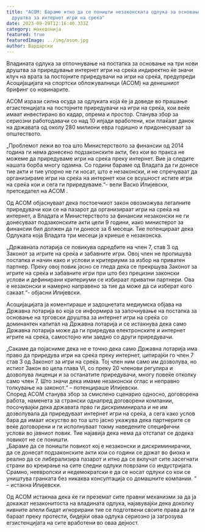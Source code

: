 ```yaml
---
title: "АСОМ: Бараме итно да се поништи незаконската одлука за основање на нови
  друштва за интернет игри на среќа"
date: 2023-09-29T12:16:40.333Z
category: македонија
featured: true
featuredImage: ../img/asom.jpg
author: Вардарски
---
```

<!--StartFragment-->

Владината одлука за отпочнување на постапка за основање на три нови друштва за приредување интернет игри на среќа индиректно ќе значи клуч на врата за постојните приредувачи на игри на среќа, предупреди Асоцијацијата на спортски обложувалници (АСОМ) на денешниот брифинг со новинарите.



<!--EndFragment--><!--StartFragment-->

АСОМ изрази силна осуда за одлуката која ќе ја доведе во прашање егзистенцијата на постојните приредувачи на игри на среќа, кои веќе имаат инвестирано во кадар, опрема и простор. Станува збор за сериозни работодавачи со над 10 илјади вработени, кои плаќаат данок на државата од околу 280 милиони евра годишно и придонесуваат за општеството.

„Проблемот лежи во тоа што Министерството за финансии од 2014 година ги нема донесено подзаконските акти, без кои во пракса не можеме да приредуваме игри на среќа преку интернет. Вие ја следите нашата борба многу одамна. Со години бараме од Владата да ги донесе тие акти и тие упорно не ги носат, што е незаконски, и не спречуваат да организираме игри на среќа на интернет кои се всушност истите игри на среќа кои и сега ги приредуваме.“- вели Васко Илијевски, претседател на АСОМ .

Од АСОМ објаснуваат дека постоечкиот закон овозможува легалните приредувачи кои се на пазарот да организираат игри на среќа на интернет, а Владата и Министерството за финансии незаконски не ги донесуваат подзаконските акти цели 9 години, иако министерот за финансии бил должен да ги донесе за 6 месеци. Тие потенцираат дека Одлуката која Владата три месеци ја криеше е незаконска.

„Државната лотарија се повикува одредбите на член 7, став 3 од Законот за игрите на среќа и забавните игри. Овој член не пропишува постапка и начин како и услови и критериуми за избор на приватен партнер. Преку овој повик јасно се гледа дека се прекршува Законот за игрите на среќа и забавните игри при што без прецизни законски услови и дефинирани критериуми се избираат приватни партнери. Ова е незаконски и намерно направено за тие да може да си изберат кого сакаат.“- објасни Илијевски.

Асоцијацијата ја коментираше и задоцнетата медиумска објава на Државна лотарија во која се информира за започнување на постапка за основање на трговски друштва за интернет игри на среќа со доминантен капитал на Државна лотарија и се истакнува дека само Државна лотарија може да ги приредува електронските и интернет игрите на среќа, самостојно или заедно со други приредувачи.

„Сакаме да појасниме дека не е точно дека само Државна лотарија има право да приредува игри на среќа преку интернет, цитирајќи го член 7 став 3 од Законот за игри на среќа. Тој член ним само им дозволува, но истиот Закон во цела глава VI, со преку 20 членови регулира и дозволува лиценци и за останатите приредувачи, многу повеќе отколку само член 7. Што значи дека имаме незаконски оглас и неправно толкување на законот.“ – потенцираше Илијевски.\
Според АСОМ станува збор за смислено сценарио односно, договорена работа, наменета за странски однапред договорени компании, посочувајќи дека државата прво ги дискриминирала и не им дозволувала да приредуваат интернет игри на среќа, а сега како услов бара да имаат искуство во тоа што јасно укажува дека партнерите се веќе договорени и ги исполнуваат токму наведените специфични услови во јавниот повик. Тие најавија дека нема да отстапат се додека повикот не се поништи.\
„Бараме да се поништи повикот кој е незаконски и дискриминирачки, да се донесат подзаконските акти кои со години се држат во фиока и реално да се либерализира пазарот и итно да се вклучат сите засегнати страни во креирање на сите следни одлуки поврзани со индустријата. Срамно, неевропски и недемократски е да се носат одлуки со кои се уништува гранката без никаква консултација со домашните компании. “ – истакна Илијевски.

Од АСОМ истакнаа дека ќе ги преземат сите правни механизми за да ја докажат незаконитоста на владината одлука, најавувајќи дека доколку нивните апели бидат игнорирани тие се подготвени своите права да ги бараат преку протести, бидејќи оваа одлука сериозно ја загрозува егзистенцијата на сите вработени во оваа дејност.

<!--EndFragment-->